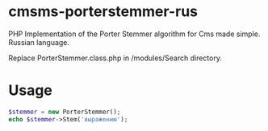 # cmsms-porterstemmer-rus
PHP Implementation of the Porter Stemmer algorithm for Cms made simple. Russian language.

Replace PorterStemmer.class.php in /modules/Search directory.

# Usage
```php
$stemmer = new PorterStemmer();
echo $stemmer->Stem('выражению');
```
